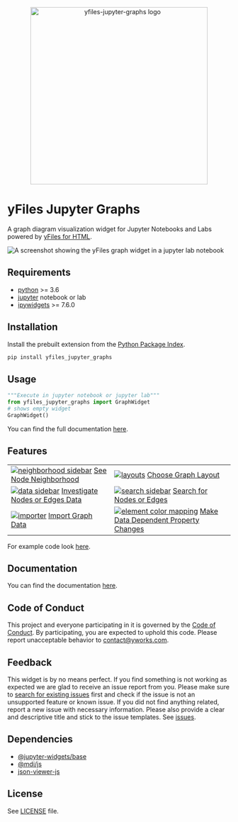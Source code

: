 <p align="center">
    <img src="screenshots/yfiles-jupyter-graphs-logo.svg" alt='yfiles-jupyter-graphs logo'  width="400px" style='max-width: 400px'>
</p>

# yFiles Jupyter Graphs

A graph diagram visualization widget for Jupyter Notebooks and Labs powered by [yFiles for HTML](https://www.yworks.com/yfiles-overview?utm_campaign=yfiles4jupyter&utm_source=github&utm_medium=readme).

![A screenshot showing the yFiles graph widget in a jupyter lab notebook](screenshots/yfiles-jupyter-graphs-introduction.png)

## Requirements
- [python](https://www.python.org/) >= 3.6
- [jupyter](https://jupyter.org/install) notebook or lab
- [ipywidgets](https://github.com/jupyter-widgets/ipywidgets) >= 7.6.0

## Installation

Install the prebuilt extension from the [Python Package Index](https://pypi.org/).

```bash
pip install yfiles_jupyter_graphs
```

## Usage
```python
"""Execute in jupyter notebook or jupyter lab"""
from yfiles_jupyter_graphs import GraphWidget
# shows empty widget
GraphWidget()
```

You can find the full documentation [here](https://github.com/yWorks/yfiles-jupyter-graphs/wiki/Documentation).

## Features
<table>
    <tr>
        <td><a href="examples/neighborhood.ipynb"><img src="screenshots/neighborhood.png" title="See Node Neighborhood" alt="neighborhood sidebar"></a>
        <a href="examples/neighborhood.ipynb">See Node Neighborhood</a></td>
        <td><a href="examples/layouts.ipynb"><img src="screenshots/layouts.png" title="Choose Graph Layout" alt="layouts"></a>
        <a href="examples/layouts.ipynb">Choose Graph Layout</a></td>
    </tr>
    <tr>
        <td><a href="examples/sidebar.ipynb"><img src="screenshots/data.png" title="Investigate Nodes and Edges Data" alt="data sidebar"></a>
        <a href="examples/sidebar.ipynb">Investigate Nodes or Edges Data</a></td>
        <td><a href="examples/sidebar.ipynb"><img src="screenshots/search.png" title="Search for Nodes or Edges" alt="search sidebar"></a>
        <a href="examples/sidebar.ipynb">Search for Nodes or Edges</a></td>
    </tr>
    <tr>
        <td><a href="examples/import_from_networkx.ipynb"><img src="screenshots/importer.png" title="Import Graph Data" alt="importer"></a>
        <a href="examples/import_from_networkx.ipynb">Import Graph Data</a></td>
        <td><a href="examples/element_color_mapping.ipynb"><img src="screenshots/element_color_mapping.png" title="Make Data Dependent Property Changes" alt="element color mapping"></a>
        <a href="examples/element_color_mapping.ipynb">Make Data Dependent Property Changes</a></td>
    </tr>
</table>

For example code look [here](https://github.com/yWorks/yfiles-jupyter-graphs/tree/master/examples).

## Documentation
You can find the documentation [here](https://github.com/yWorks/yfiles-jupyter-graphs/wiki/Documentation).

## Code of Conduct
This project and everyone participating in it is governed by the [Code of Conduct](https://github.com/yWorks/yfiles-jupyter-graphs/blob/master/CODE_OF_CONDUCT.md).
By participating, you are expected to uphold this code.
Please report unacceptable behavior to [contact@yworks.com](mailto:contact@yworks.com).

## Feedback
This widget is by no means perfect. 
If you find something is not working as expected 
we are glad to receive an issue report from you. 
Please make sure to [search for existing issues](https://github.com/yWorks/yfiles-jupyter-graphs/search?q=is%3Aissue+repo%3AyWorks%2Fyfiles-jupyter-graphs&type=issues) first 
and check if the issue is not an unsupported feature or known issue.
If you did not find anything related, report a new issue with necessary information.
Please also provide a clear and descriptive title and stick to the issue templates.
See [issues](https://github.com/yWorks/yfiles-jupyter-graphs/issues).

## Dependencies
- [@jupyter-widgets/base](https://github.com/jupyter-widgets/ipywidgets)
- [@mdi/js](https://github.com/Templarian/MaterialDesign-JS)
- [json-viewer-js](https://github.com/renhongl/json-viewer-js)

## License
See [LICENSE](LICENSE.md) file.
